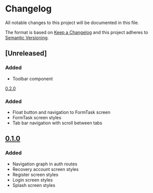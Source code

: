 # Changelog

All notable changes to this project will be documented in this file.

The format is based on [Keep a Changelog](http://keepachangelog.com/en/1.0.0/)
and this project adheres to [Semantic Versioning](http://semver.org/spec/v2.0.0.html).

## [Unreleased]

### Added
- Toolbar component

[0.2.0]

### Added
- Float button and navigation to FormTask screen
- FormTask screen styles
- Tab bar navigation with scroll between tabs
## [0.1.0]

### Added
- Navigation graph in auth routes
- Recovery account screen styles
- Register screen styles
- Login screen styles
- Splash screen styles

[0.2.0]: https://github.com/tkovs-company/mm-app/releases/tag/v0.2.0
[0.1.0]: https://github.com/tkovs-company/mm-app/releases/tag/v0.1.0
[0.0.0]: https://github.com/tkovs-company/mm-app/releases/tag/v0.0.0